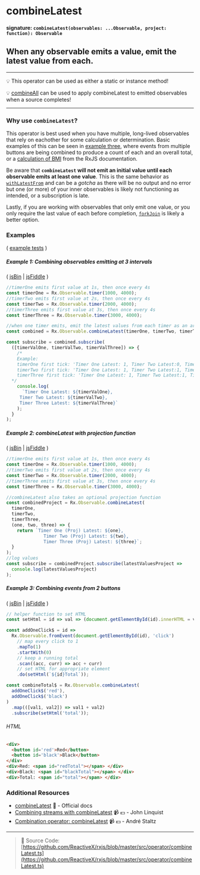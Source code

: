 # combineLatest

#### signature: `combineLatest(observables: ...Observable, project: function): Observable`

## When any observable emits a value, emit the latest value from each.

---

:bulb: This operator can be used as either a static or instance method!

:bulb: [combineAll](combineall.md) can be used to apply combineLatest to emitted
observables when a source completes!

---

### Why use `combineLatest`?

This operator is best used when you have multiple, long-lived observables that
rely on eachother for some calculation or determination. Basic examples of this
can be seen in [example three](#example-3-combining-events-from-two-buttons),
where events from multiple buttons are being combined to produce a count of each
and an overall total, or a
[calculation of BMI](http://reactivex.io/rxjs/class/es6/Observable.js~Observable.html#instance-method-combineLatest)
from the RxJS documentation.

Be aware that **`combineLatest` will not emit an initial value until each
observable emits at least one value**. This is the same behavior as
[`withLatestFrom`](withlatestfrom.md) and can be a _gotcha_ as there will be no
output and no error but one (or more) of your inner observables is likely not
functioning as intended, or a subscription is late.

Lastly, if you are working with observables that only emit one value, or you
only require the last value of each before completion, [`forkJoin`](forkjoin.md)
is likely a better option.

### Examples

(
[example tests](https://github.com/btroncone/learn-rxjs/blob/master/operators/specs/combination/combinelatest-spec.ts)
)

##### Example 1: Combining observables emitting at 3 intervals

( [jsBin](http://jsbin.com/tinumesuda/1/edit?js,console) |
[jsFiddle](https://jsfiddle.net/btroncone/mygy9j86/69/) )

```js
//timerOne emits first value at 1s, then once every 4s
const timerOne = Rx.Observable.timer(1000, 4000);
//timerTwo emits first value at 2s, then once every 4s
const timerTwo = Rx.Observable.timer(2000, 4000);
//timerThree emits first value at 3s, then once every 4s
const timerThree = Rx.Observable.timer(3000, 4000);

//when one timer emits, emit the latest values from each timer as an array
const combined = Rx.Observable.combineLatest(timerOne, timerTwo, timerThree);

const subscribe = combined.subscribe(
  ([timerValOne, timerValTwo, timerValThree]) => {
    /*
  	Example:
    timerOne first tick: 'Timer One Latest: 1, Timer Two Latest:0, Timer Three Latest: 0
    timerTwo first tick: 'Timer One Latest: 1, Timer Two Latest:1, Timer Three Latest: 0
    timerThree first tick: 'Timer One Latest: 1, Timer Two Latest:1, Timer Three Latest: 1
  */
    console.log(
      `Timer One Latest: ${timerValOne},
     Timer Two Latest: ${timerValTwo},
     Timer Three Latest: ${timerValThree}`
    );
  }
);
```

##### Example 2: combineLatest with projection function

( [jsBin](http://jsbin.com/codotapula/1/edit?js,console) |
[jsFiddle](https://jsfiddle.net/btroncone/uehasmb6/) )

```js
//timerOne emits first value at 1s, then once every 4s
const timerOne = Rx.Observable.timer(1000, 4000);
//timerTwo emits first value at 2s, then once every 4s
const timerTwo = Rx.Observable.timer(2000, 4000);
//timerThree emits first value at 3s, then once every 4s
const timerThree = Rx.Observable.timer(3000, 4000);

//combineLatest also takes an optional projection function
const combinedProject = Rx.Observable.combineLatest(
  timerOne,
  timerTwo,
  timerThree,
  (one, two, three) => {
    return `Timer One (Proj) Latest: ${one}, 
              Timer Two (Proj) Latest: ${two}, 
              Timer Three (Proj) Latest: ${three}`;
  }
);
//log values
const subscribe = combinedProject.subscribe(latestValuesProject =>
  console.log(latestValuesProject)
);
```

##### Example 3: Combining events from 2 buttons

( [jsBin](http://jsbin.com/buridepaxi/edit?html,js,output) |
[jsFiddle](https://jsfiddle.net/btroncone/9rsf6t9v/14/) )

```js
// helper function to set HTML
const setHtml = id => val => (document.getElementById(id).innerHTML = val);

const addOneClick$ = id =>
  Rx.Observable.fromEvent(document.getElementById(id), 'click')
    // map every click to 1
    .mapTo(1)
    .startWith(0)
    // keep a running total
    .scan((acc, curr) => acc + curr)
    // set HTML for appropriate element
    .do(setHtml(`${id}Total`));

const combineTotal$ = Rx.Observable.combineLatest(
  addOneClick$('red'),
  addOneClick$('black')
)
  .map(([val1, val2]) => val1 + val2)
  .subscribe(setHtml('total'));
```

###### HTML

```html
<div>
  <button id='red'>Red</button>
  <button id='black'>Black</button>
</div>
<div>Red: <span id="redTotal"></span> </div>
<div>Black: <span id="blackTotal"></span> </div>
<div>Total: <span id="total"></span> </div>
```

### Additional Resources

* [combineLatest](http://reactivex.io/rxjs/class/es6/Observable.js~Observable.html#instance-method-combineLatest)
  :newspaper: - Official docs
* [Combining streams with combineLatest](https://egghead.io/lessons/rxjs-combining-streams-with-combinelatest?course=step-by-step-async-javascript-with-rxjs)
  :video_camera: :dollar: - John Linquist
* [Combination operator: combineLatest](https://egghead.io/lessons/rxjs-combination-operator-combinelatest?course=rxjs-beyond-the-basics-operators-in-depth)
  :video_camera: :dollar: - André Staltz

---

> :file_folder: Source Code:
> [https://github.com/ReactiveX/rxjs/blob/master/src/operator/combineLatest.ts](https://github.com/ReactiveX/rxjs/blob/master/src/operator/combineLatest.ts)

